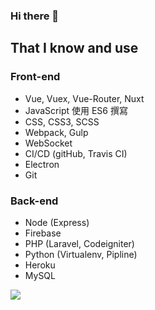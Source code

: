 ### Hi there 👋

## That I know and use
### Front-end
- Vue, Vuex, Vue-Router, Nuxt
- JavaScript 使用 ES6 撰寫
- CSS, CSS3, SCSS
- Webpack, Gulp
- WebSocket
- CI/CD (gitHub, Travis CI)
- Electron
- Git

### Back-end
- Node (Express)
- Firebase
- PHP (Laravel, Codeigniter)
- Python (Virtualenv, Pipline)
- Heroku
- MySQL

![](https://visitor-badge.glitch.me/badge?page_id=XXuain)

<!--
**XXuain/XXuain** is a ✨ _special_ ✨ repository because its `README.md` (this file) appears on your GitHub profile.

Here are some ideas to get you started:

- 🔭 I’m currently working on ...
- 🌱 I’m currently learning ...
- 👯 I’m looking to collaborate on ...
- 🤔 I’m looking for help with ...
- 💬 Ask me about ...
- 📫 How to reach me: ...
- 😄 Pronouns: ...
- ⚡ Fun fact: ...
-->

